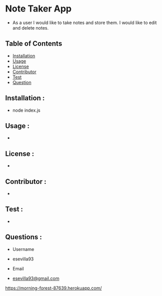 

# Note Taker App
* As a user I would like to take notes and store them. I would like to edit and delete notes.

## __Table of Contents__  
* [Installation](#installation)               
* [Usage](#usage)                    
* [License](#license)                      
* [Contributor](#contributor)                 
* [Test](#test)
* [Question](#question) 
## __Installation__ :               
* node index.js
## __Usage__ :                   
* 
## __License__ :                    
* 
## __Contributor__ :              
* 
## __Test__ :                      
* 
## __Questions__ :
* Username
 - esevilla93
* Email
 - esevilla93@gmail.com
 
 https://morning-forest-87639.herokuapp.com/
